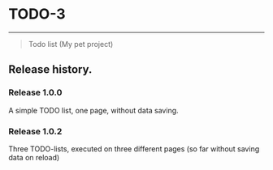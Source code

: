 # TODO-3
***

> Todo list (My pet project)

## Release history.

### Release 1.0.0

A simple TODO list, one page, without data saving.

### Release 1.0.2

Three TODO-lists, executed on three different pages (so far without saving data on reload)
